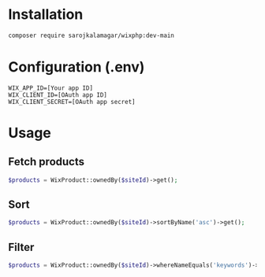 # Installation

```bash
composer require sarojkalamagar/wixphp:dev-main
```

# Configuration (.env)

```shell
WIX_APP_ID=[Your app ID]
WIX_CLIENT_ID=[OAuth app ID]
WIX_CLIENT_SECRET=[OAuth app secret]
```

# Usage

## Fetch products
```php
$products = WixProduct::ownedBy($siteId)->get();
```

## Sort
```php
$products = WixProduct::ownedBy($siteId)->sortByName('asc')->get();
```

## Filter
```php
$products = WixProduct::ownedBy($siteId)->whereNameEquals('keywords')->get();
```